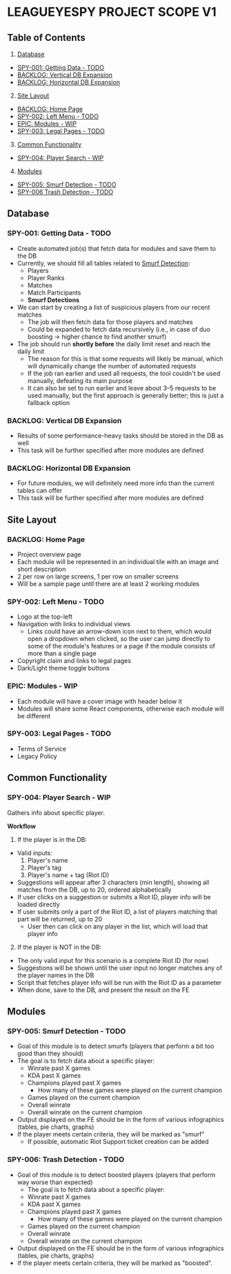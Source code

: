 # LEAGUEYESPY PROJECT SCOPE V1

## Table of Contents

1. [Database](#database)
  - [SPY-001: Getting Data - TODO](#spy-001-getting-data---todo)
  - [BACKLOG: Vertical DB Expansion](#backlog-vertical-db-expansion)
  - [BACKLOG: Horizontal DB Expansion](#backlog-horizontal-db-expansion)
2. [Site Layout](#site-layout)
  - [BACKLOG: Home Page](#backlog-home-page)
  - [SPY-002: Left Menu - TODO](#spy-002-left-menu---todo)
  - [EPIC: Modules - WIP](#epic-modules---wip)
  - [SPY-003: Legal Pages - TODO](#spy-003-legal-pages---todo)
3. [Common Functionality](#common-functionality)
  - [SPY-004: Player Search - WIP](#spy-004-player-search---wip)
4. [Modules](#modules)
  - [SPY-005: Smurf Detection - TODO](#spy-005-smurf-detection---todo)
  - [SPY-006 Trash Detection - TODO](#spy-006-trash-detection---todo)

## Database

### SPY-001: Getting Data - TODO
- Create automated job(s) that fetch data for modules and save them to the DB
- Currently, we should fill all tables related to [Smurf Detection](#smurf-detection):
  - Players
  - Player Ranks
  - Matches
  - Match Participants
  - **Smurf Detections**
- We can start by creating a list of suspicious players from our recent matches
  - The job will then fetch data for those players and matches
  - Could be expanded to fetch data recursively (i.e., in case of duo boosting → higher chance to find another smurf)
- The job should run **shortly before** the daily limit reset and reach the daily limit
  - The reason for this is that some requests will likely be manual, which will dynamically change the number of 
  automated requests
  - If the job ran earlier and used all requests, the tool couldn't be used manually, defeating its main purpose
  - It can also be set to run earlier and leave about 3–5 requests to be used manually, but the first approach is generally better; 
  this is just a fallback option

### BACKLOG: Vertical DB Expansion
- Results of some performance-heavy tasks should be stored in the DB as well
- This task will be further specified after more modules are defined

### BACKLOG: Horizontal DB Expansion
- For future modules, we will definitely need more info than the current tables can offer
- This task will be further specified after more modules are defined

## Site Layout

### BACKLOG: Home Page
  - Project overview page
  - Each module will be represented in an individual tile with an image and short description
  - 2 per row on large screens, 1 per row on smaller screens
  - Will be a sample page until there are at least 2 working modules

### SPY-002: Left Menu - TODO
  - Logo at the top-left
  - Navigation with links to individual views
    - Links could have an arrow-down icon next to them, which would open a dropdown when clicked,
      so the user can jump directly to some of the module's features or a page if the module
      consists of more than a single page
  - Copyright claim and links to legal pages
  - Dark/Light theme toggle buttons

### EPIC: Modules - WIP
  - Each module will have a cover image with header below it
  - Modules will share some React components, otherwise each module will be different

### SPY-003: Legal Pages - TODO
  - Terms of Service
  - Legacy Policy

## Common Functionality

### SPY-004: Player Search - WIP

Gathers info about specific player.

**Workflow**
1. If the player is in the DB:
  - Valid inputs:
    1. Player's name
    2. Player's tag
    3. Player's name + tag (Riot ID)
  - Suggestions will appear after 3 characters (min length), showing all matches from the DB, up to 20, ordered alphabetically
  - If user clicks on a suggestion or submits a Riot ID, player info will be loaded directly
  - If user submits only a part of the Riot ID, a list of players matching that part will be returned, up to 20
    - User then can click on any player in the list, which will load that player info
2. If the player is NOT in the DB:
  - The only valid input for this scenario is a complete Riot ID (for now)
  - Suggestions will be shown until the user input no longer matches any of the player names in the DB
  - Script that fetches player info will be run with the Riot ID as a parameter
  - When done, save to the DB, and present the result on the FE

## Modules

### SPY-005: Smurf Detection - TODO
- Goal of this module is to detect smurfs (players that perform a bit too good than they should)
- The goal is to fetch data about a specific player:
  - Winrate past X games
  - KDA past X games
  - Champions played past X games
    - How many of these games were played on the current champion 
  - Games played on the current champion
  - Overall winrate
  - Overall winrate on the current champion
- Output displayed on the FE should be in the form of various infographics (tables, pie charts, graphs)
- If the player meets certain criteria, they will be marked as "smurf"
  - If possible, automatic Riot Support ticket creation can be added

### SPY-006: Trash Detection - TODO
- Goal of this module is to detect boosted players (players that perform way worse than expected)
  - The goal is to fetch data about a specific player:
  - Winrate past X games
  - KDA past X games
  - Champions played past X games
    - How many of these games were played on the current champion 
  - Games played on the current champion
  - Overall winrate
  - Overall winrate on the current champion
- Output displayed on the FE should be in the form of various infographics (tables, pie charts, graphs)
- If the player meets certain criteria, they will be marked as "boosted".
